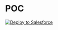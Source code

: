 # POC
<a href="https://githubsfdeploy.herokuapp.com?owner=0 0 0 jduarte-bernardo/POC_Shopping&repo=jduarte-bernardo&ref=Inicial">
  <img alt="Deploy to Salesforce"
       src="https://raw.githubusercontent.com/afawcett/githubsfdeploy/master/deploy.png">
</a>